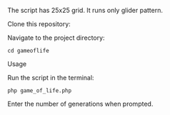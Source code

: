 The script has 25x25 grid.
It runs only glider pattern.

Clone this repository:

Navigate to the project directory:
```
cd gameoflife
```

Usage

Run the script in the terminal:
```
php game_of_life.php
```
Enter the number of generations when prompted.
